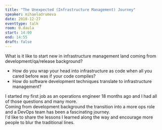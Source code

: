 ```yaml
---
title: "The Unexpected (Infrastructure Management) Journey"
speaker: mihaeladrumeva
date: 2018-12-27
eventtype: talk
room: 0.daula
start: 14:00
end: 14:55
draft: false
---
```


What is it like to start new in infrastructure management land coming from development/qa/release background?
- How do you wrap your head into infrastructure as code when all you cared before was if your code compiles?
- How do software development techniques translate to infrastructure management?

I started my first job as an operations engineer 18 months ago and
I had all of those questions and many more.  
Coming from development background the transition into a more ops role and
a DevOps team has been a fascinating journey.  
I'd like to share the lessons I learned along the way and encourage more people to blur the traditional lines.  
